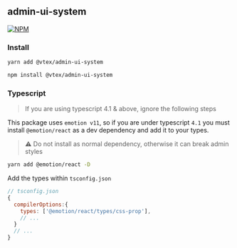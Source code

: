 ## admin-ui-system

[![NPM](https://img.shields.io/npm/v/@vtex/admin-ui-system.svg)](https://www.npmjs.com/package/@vtex/admin-ui-system)

### Install

```sh
yarn add @vtex/admin-ui-system
```

```sh
npm install @vtex/admin-ui-system
```

### Typescript

> If you are using typescript 4.1 & above, ignore the following steps

This package uses `emotion v11`, so if you are under typescript `4.1` you must install `@emotion/react` as a dev dependency and add it to your types.

> ⚠️ Do not install as normal dependency, otherwise it can break admin styles

```sh
yarn add @emotion/react -D
```

Add the types within `tsconfig.json`

```js
// tsconfig.json
{
  compilerOptions:{
    types: ['@emotion/react/types/css-prop'],
    // ...
  }
  // ...
}
```
